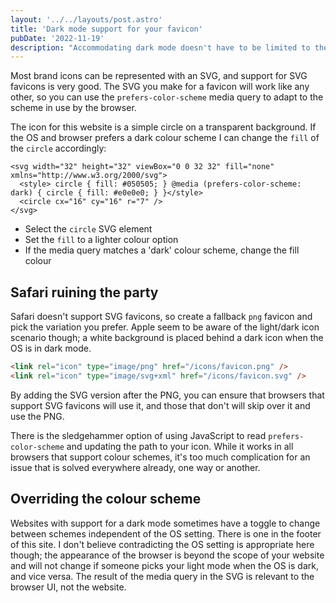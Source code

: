 ```yaml
---
layout: '../../layouts/post.astro'
title: 'Dark mode support for your favicon'
pubDate: '2022-11-19'
description: "Accommodating dark mode doesn't have to be limited to the confines of the viewport; you can adapt your brand's icon to remain prominent in the browser UI, too"
---
```


Most brand icons can be represented with an SVG, and support for SVG favicons is very good. The SVG you make for a favicon will work like any other, so you can use the `prefers-color-scheme` media query to adapt to the scheme in use by the browser.

The icon for this website is a simple circle on a transparent background. If the OS and browser prefers a dark colour scheme I can change the `fill` of the `circle` accordingly:

```SVG
<svg width="32" height="32" viewBox="0 0 32 32" fill="none" xmlns="http://www.w3.org/2000/svg">
  <style> circle { fill: #050505; } @media (prefers-color-scheme: dark) { circle { fill: #e0e0e0; } }</style>
  <circle cx="16" cy="16" r="7" />
</svg>
```

- Select the `circle` SVG element
- Set the `fill` to a lighter colour option
- If the media query matches a 'dark' colour scheme, change the fill colour

## Safari ruining the party

Safari doesn't support SVG favicons, so create a fallback `png` favicon and pick the variation you prefer. Apple seem to be aware of the light/dark icon scenario though; a white background is placed behind a dark icon when the OS is in dark mode.

```html
<link rel="icon" type="image/png" href="/icons/favicon.png" />
<link rel="icon" type="image/svg+xml" href="/icons/favicon.svg" />
```

By adding the SVG version after the PNG, you can ensure that browsers that support SVG favicons will use it, and those that don't will skip over it and use the PNG.

There is the sledgehammer option of using JavaScript to read `prefers-color-scheme` and updating the path to your icon. While it works in all browsers that support colour schemes, it's too much complication for an issue that is solved everywhere already, one way or another.

## Overriding the colour scheme

Websites with support for a dark mode sometimes have a toggle to change between schemes independent of the OS setting. There is one in the footer of this site. I don't believe contradicting the OS setting is appropriate here though; the appearance of the browser is beyond the scope of your website and will not change if someone picks your light mode when the OS is dark, and vice versa. The result of the media query in the SVG is relevant to the browser UI, not the website.
